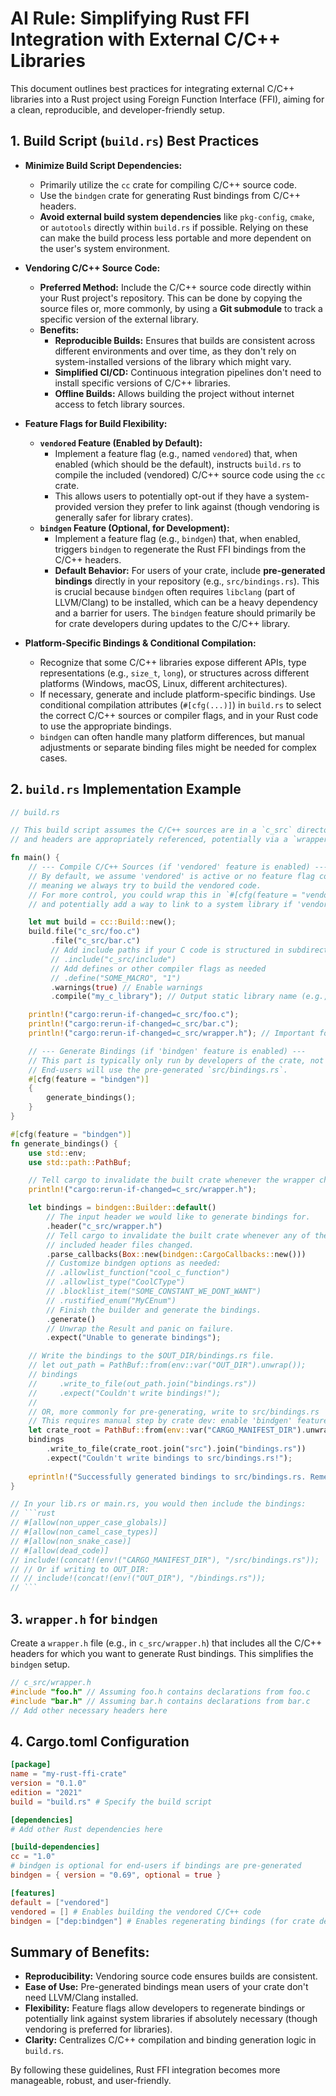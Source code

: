 # AI Rule: Simplifying Rust FFI Integration with External C/C++ Libraries

This document outlines best practices for integrating external C/C++ libraries into a Rust project using Foreign Function Interface (FFI), aiming for a clean, reproducible, and developer-friendly setup.

## 1. Build Script (`build.rs`) Best Practices

*   **Minimize Build Script Dependencies:**
    *   Primarily utilize the `cc` crate for compiling C/C++ source code.
    *   Use the `bindgen` crate for generating Rust bindings from C/C++ headers.
    *   **Avoid external build system dependencies** like `pkg-config`, `cmake`, or `autotools` directly within `build.rs` if possible. Relying on these can make the build process less portable and more dependent on the user's system environment.

*   **Vendoring C/C++ Source Code:**
    *   **Preferred Method:** Include the C/C++ source code directly within your Rust project's repository. This can be done by copying the source files or, more commonly, by using a **Git submodule** to track a specific version of the external library.
    *   **Benefits:**
        *   **Reproducible Builds:** Ensures that builds are consistent across different environments and over time, as they don't rely on system-installed versions of the library which might vary.
        *   **Simplified CI/CD:** Continuous integration pipelines don't need to install specific versions of C/C++ libraries.
        *   **Offline Builds:** Allows building the project without internet access to fetch library sources.

*   **Feature Flags for Build Flexibility:**
    *   **`vendored` Feature (Enabled by Default):**
        *   Implement a feature flag (e.g., named `vendored`) that, when enabled (which should be the default), instructs `build.rs` to compile the included (vendored) C/C++ source code using the `cc` crate.
        *   This allows users to potentially opt-out if they have a system-provided version they prefer to link against (though vendoring is generally safer for library crates).
    *   **`bindgen` Feature (Optional, for Development):**
        *   Implement a feature flag (e.g., `bindgen`) that, when enabled, triggers `bindgen` to regenerate the Rust FFI bindings from the C/C++ headers.
        *   **Default Behavior:** For users of your crate, include **pre-generated bindings** directly in your repository (e.g., `src/bindings.rs`). This is crucial because `bindgen` often requires `libclang` (part of LLVM/Clang) to be installed, which can be a heavy dependency and a barrier for users. The `bindgen` feature should primarily be for crate developers during updates to the C/C++ library.

*   **Platform-Specific Bindings & Conditional Compilation:**
    *   Recognize that some C/C++ libraries expose different APIs, type representations (e.g., `size_t`, `long`), or structures across different platforms (Windows, macOS, Linux, different architectures).
    *   If necessary, generate and include platform-specific bindings. Use conditional compilation attributes (`#[cfg(...)]`) in `build.rs` to select the correct C/C++ sources or compiler flags, and in your Rust code to use the appropriate bindings.
    *   `bindgen` can often handle many platform differences, but manual adjustments or separate binding files might be needed for complex cases.

## 2. `build.rs` Implementation Example

```rust
// build.rs

// This build script assumes the C/C++ sources are in a `c_src` directory
// and headers are appropriately referenced, potentially via a `wrapper.h`.

fn main() {
    // --- Compile C/C++ Sources (if 'vendored' feature is enabled) ---
    // By default, we assume 'vendored' is active or no feature flag controls this part,
    // meaning we always try to build the vendored code.
    // For more control, you could wrap this in `#[cfg(feature = "vendored")]`
    // and potentially add a way to link to a system library if 'vendored' is off.

    let mut build = cc::Build::new();
    build.file("c_src/foo.c")
         .file("c_src/bar.c")
         // Add include paths if your C code is structured in subdirectories
         // .include("c_src/include")
         // Add defines or other compiler flags as needed
         // .define("SOME_MACRO", "1")
         .warnings(true) // Enable warnings
         .compile("my_c_library"); // Output static library name (e.g., libmy_c_library.a)

    println!("cargo:rerun-if-changed=c_src/foo.c");
    println!("cargo:rerun-if-changed=c_src/bar.c");
    println!("cargo:rerun-if-changed=c_src/wrapper.h"); // Important for bindgen

    // --- Generate Bindings (if 'bindgen' feature is enabled) ---
    // This part is typically only run by developers of the crate, not end-users.
    // End-users will use the pre-generated `src/bindings.rs`.
    #[cfg(feature = "bindgen")]
    {
        generate_bindings();
    }
}

#[cfg(feature = "bindgen")]
fn generate_bindings() {
    use std::env;
    use std::path::PathBuf;

    // Tell cargo to invalidate the built crate whenever the wrapper changes
    println!("cargo:rerun-if-changed=c_src/wrapper.h");

    let bindings = bindgen::Builder::default()
        // The input header we would like to generate bindings for.
        .header("c_src/wrapper.h")
        // Tell cargo to invalidate the built crate whenever any of the
        // included header files changed.
        .parse_callbacks(Box::new(bindgen::CargoCallbacks::new()))
        // Customize bindgen options as needed:
        // .allowlist_function("cool_c_function")
        // .allowlist_type("CoolCType")
        // .blocklist_item("SOME_CONSTANT_WE_DONT_WANT")
        // .rustified_enum("MyCEnum")
        // Finish the builder and generate the bindings.
        .generate()
        // Unwrap the Result and panic on failure.
        .expect("Unable to generate bindings");

    // Write the bindings to the $OUT_DIR/bindings.rs file.
    // let out_path = PathBuf::from(env::var("OUT_DIR").unwrap());
    // bindings
    //     .write_to_file(out_path.join("bindings.rs"))
    //     .expect("Couldn't write bindings!");
    //
    // OR, more commonly for pre-generating, write to src/bindings.rs
    // This requires manual step by crate dev: enable 'bindgen' feature, build, then commit bindings.rs.
    let crate_root = PathBuf::from(env::var("CARGO_MANIFEST_DIR").unwrap());
    bindings
        .write_to_file(crate_root.join("src").join("bindings.rs"))
        .expect("Couldn't write bindings to src/bindings.rs!");
    
    eprintln!("Successfully generated bindings to src/bindings.rs. Remember to commit this file.");
}

// In your lib.rs or main.rs, you would then include the bindings:
// ```rust
// #[allow(non_upper_case_globals)]
// #[allow(non_camel_case_types)]
// #[allow(non_snake_case)]
// #[allow(dead_code)]
// include!(concat!(env!("CARGO_MANIFEST_DIR"), "/src/bindings.rs"));
// // Or if writing to OUT_DIR:
// // include!(concat!(env!("OUT_DIR"), "/bindings.rs"));
// ```
```

## 3. `wrapper.h` for `bindgen`

Create a `wrapper.h` file (e.g., in `c_src/wrapper.h`) that includes all the C/C++ headers for which you want to generate Rust bindings. This simplifies the `bindgen` setup.

```c
// c_src/wrapper.h
#include "foo.h" // Assuming foo.h contains declarations from foo.c
#include "bar.h" // Assuming bar.h contains declarations from bar.c
// Add other necessary headers here
```

## 4. Cargo.toml Configuration

```toml
[package]
name = "my-rust-ffi-crate"
version = "0.1.0"
edition = "2021"
build = "build.rs" # Specify the build script

[dependencies]
# Add other Rust dependencies here

[build-dependencies]
cc = "1.0"
# bindgen is optional for end-users if bindings are pre-generated
bindgen = { version = "0.69", optional = true }

[features]
default = ["vendored"]
vendored = [] # Enables building the vendored C/C++ code
bindgen = ["dep:bindgen"] # Enables regenerating bindings (for crate developers)
```

## Summary of Benefits:

*   **Reproducibility:** Vendoring source code ensures builds are consistent.
*   **Ease of Use:** Pre-generated bindings mean users of your crate don't need LLVM/Clang installed.
*   **Flexibility:** Feature flags allow developers to regenerate bindings or potentially link against system libraries if absolutely necessary (though vendoring is preferred for libraries).
*   **Clarity:** Centralizes C/C++ compilation and binding generation logic in `build.rs`.

By following these guidelines, Rust FFI integration becomes more manageable, robust, and user-friendly.
